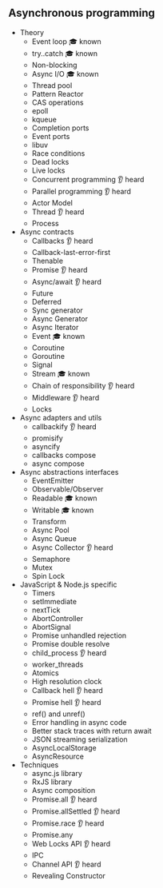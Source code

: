 ## Asynchronous programming

- Theory
  - Event loop 🎓 known
  - try..catch 🎓 known
  - Non-blocking
  - Async I/O 🎓 known
  - Thread pool
  - Pattern Reactor
  - CAS operations
  - epoll
  - kqueue
  - Completion ports
  - Event ports
  - libuv
  - Race conditions
  - Dead locks 
  - Live locks
  - Concurrent programming 👂 heard
  - Parallel programming 👂 heard 
  - Actor Model
  - Thread 👂 heard
  - Process
- Async contracts
  - Callbacks 👂 heard
  - Callback-last-error-first 
  - Thenable
  - Promise 👂 heard
  - Async/await 👂 heard
  - Future
  - Deferred
  - Sync generator
  - Async Generator
  - Async Iterator
  - Event 🎓 known 
  - Coroutine
  - Goroutine
  - Signal
  - Stream 🎓 known
  - Chain of responsibility 👂 heard
  - Middleware 👂 heard
  - Locks
- Async adapters and utils
  - callbackify 👂 heard
  - promisify
  - asyncify
  - callbacks compose
  - async compose
- Async abstractions interfaces
  - EventEmitter
  - Observable/Observer
  - Readable 🎓 known
  - Writable 🎓 known
  - Transform 
  - Async Pool
  - Async Queue
  - Async Collector 👂 heard
  - Semaphore
  - Mutex 
  - Spin Lock
- JavaScript & Node.js specific
  - Timers
  - setImmediate
  - nextTick
  - AbortController
  - AbortSignal
  - Promise unhandled rejection
  - Promise double resolve
  - child_process 👂 heard
  - worker_threads
  - Atomics
  - High resolution clock
  - Callback hell 👂 heard
  - Promise hell 👂 heard
  - ref() and unref()
  - Error handling in async code
  - Better stack traces with return await
  - JSON streaming serialization
  - AsyncLocalStorage
  - AsyncResource
- Techniques
  - async.js library
  - RxJS library
  - Async composition
  - Promise.all 👂 heard
  - Promise.allSettled 👂 heard
  - Promise.race 👂 heard
  - Promise.any
  - Web Locks API 👂 heard
  - IPC
  - Channel API 👂 heard
  - Revealing Constructor
